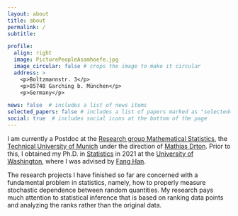 ```yaml
---
layout: about
title: about
permalink: /
subtitle: 

profile:
  align: right
  image: PicturePeopleAsamhoefe.jpg
  image_circular: false # crops the image to make it circular
  address: >
    <p>Boltzmannstr. 3</p>
    <p>85748 Garching b. München</p>
    <p>Germany</p>

news: false  # includes a list of news items
selected_papers: false # includes a list of papers marked as "selected={true}"
social: true  # includes social icons at the bottom of the page
---
```


I am currently a Postdoc at the <a href='https://www.math.cit.tum.de/en/statistics/home/'>Research group Mathematical Statistics</a>, the <a href='https://www.tum.de/en/'>Technical University of Munich</a> under the direction of <a href='https://www.math.cit.tum.de/en/statistics/people/mathias-drton/'>Mathias Drton</a>. Prior to this, I obtained my Ph.D. in <a href='https://stat.uw.edu/'>Statistics</a> in 2021 at the <a href='https://www.washington.edu/'>University of Washington</a>, where I was advised by <a href='https://sites.stat.washington.edu/people/fanghan/'>Fang Han</a>.

The research projects I have finished so far are concerned with a fundamental problem in statistics, namely, how to properly measure stochastic dependence between random quantities. My research pays much attention to statistical inference that is based on ranking data points and analyzing the ranks rather than the original data.
